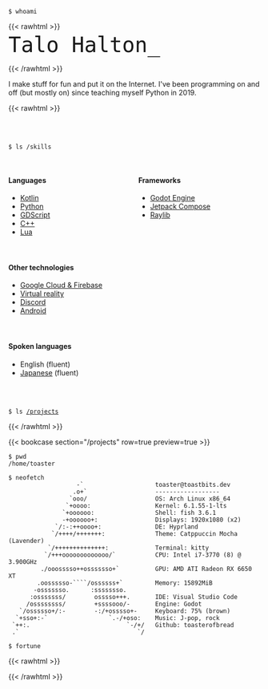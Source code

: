 ---
---

<!-- {{< rawhtml >}}
<picture>
  <img align="right" height=160 src="https://streak-stats.demolab.com?user=toasterofbread&theme=catppuccin-mocha&hide_border=true&date_format=%5BY%20%5DM%20j&card_width=150&type=png&background=290F0F00&hide_total_contributions=true&hide_longest_streak=true">
</picture>
{{< /rawhtml >}} -->

`$ whoami`

{{< rawhtml >}}

<style>
  #heading {
    margin-top: -10px;

    * {
      font-family: monospace !important;
    }
    
    p {
      margin-bottom: -5px;
      opacity: 75%;
    }
  }

  #title {
    display: flex;
    font-size: 3em;
  }

  #cursor {
    animation: cursorAnimation 3s infinite;
    visibility: hidden;
  }

  @keyframes cursorAnimation {
    50% {
      visibility: visible;
    }
    51% {
      visibility: hidden;
    }
  }
</style>

<div id="heading">
  <div id="title">Talo Halton<div id="cursor">_</div></div>
</div>

{{< /rawhtml >}}

I make stuff for fun and put it on the Internet. I've been programming on and off (but mostly on) since teaching myself Python in 2019.

{{< rawhtml >}}
<style>
  #row {
    display: flex;
    justify-content: space-between;
    flex-wrap: wrap;
    row-gap: 20px;
    
    div {
      padding-right: 100px;
    }
  }
</style>

<br>
<br>

<code>$ ls /skills</code>

<br>

<div id="row">
  <div>
    <h4>Languages</h4>
    <ul>
      <li><a href="projects?tag=Kotlin">Kotlin</a></li>
      <li><a href="projects?tag=Python">Python</a></li>
      <li><a href="projects?tag=Godot">GDScript</a></li>
      <li><a href="projects?tag=C%2B%2B">C++</a></li>
      <li><a href="projects?tag=Lua">Lua</a></li>
    </ul>
  </div>

  <div>
    <h4>Frameworks</h4>
    <ul>
      <li><a href="projects?tag=Godot">Godot Engine</a></li>
      <li><a href="projects?tag=Jetpack+Compose">Jetpack Compose</a></li>
      <li><a href="projects?tag=Raylib">Raylib</a></li>
    </ul>
  </div>

  <div>
    <h4>Other technologies</h4>
    <ul>
      <li><a href="projects?tag=GCloud">Google Cloud & Firebase</a></li>
      <li><a href="projects?tag=VR">Virtual reality</a></li>
      <li><a href="projects?tag=Discord">Discord</a></li>
      <li><a href="projects?tag=Android">Android</a></li>
    </ul>
  </div>

  <div>
    <h4>Spoken languages</h4>
    <ul>
      <li>English (fluent)</li>
      <li><a href="projects?tag=Japanese">Japanese</a> (fluent)</li>
    </ul>
  </div>
</div>

<br>
<br>

<code>$ ls <a href="/en/projects">/projects</a></code>

{{< /rawhtml >}}

{{< bookcase section="/projects" row=true preview=true >}}

<!-- {{< rawhtml >}}
<code>$ curl https://status.toastbits.dev/song > <a href="/en/about">/about</a></code>
{{< /rawhtml >}} -->

```
$ pwd
/home/toaster

$ neofetch
                   -`                    toaster@toastbits.dev
                  .o+`                   ------------------
                 `ooo/                   OS: Arch Linux x86_64
                `+oooo:                  Kernel: 6.1.55-1-lts
               `+oooooo:                 Shell: fish 3.6.1
               -+oooooo+:                Displays: 1920x1080 (x2)
             `/:-:++oooo+:               DE: Hyprland
            `/++++/+++++++:              Theme: Catppuccin Mocha (Lavender)
           `/++++++++++++++:             Terminal: kitty
          `/+++ooooooooooooo/`           CPU: Intel i7-3770 (8) @ 3.900GHz
         ./ooosssso++osssssso+`          GPU: AMD ATI Radeon RX 6650 XT
        .oossssso-````/ossssss+`         Memory: 15892MiB
       -osssssso.      :ssssssso.        
      :osssssss/        osssso+++.       IDE: Visual Studio Code
     /ossssssss/        +ssssooo/-       Engine: Godot
   `/ossssso+/:-        -:/+osssso+-     Keyboard: 75% (brown)
  `+sso+:-`                 `.-/+oso:    Music: J-pop, rock
 `++:.                           `-/+/   Github: toasterofbread
 .`                                 `/   

$ fortune
```

{{< rawhtml >}}
<script>
  async function getFortune() {
    const response = await fetch("https://helloacm.com/api/fortune/")
    const fortune = await response.json()
    
    const code_blocks = document.querySelectorAll("code");

    for (let i = 0; i < code_blocks.length; i++) {
      const block = code_blocks.item(i)
      if (!block.innerHTML.endsWith("$ fortune\n")) {
        continue
      }

      block.innerHTML += fortune
      break
    }
  }

  getFortune()
</script>
{{< /rawhtml >}}
